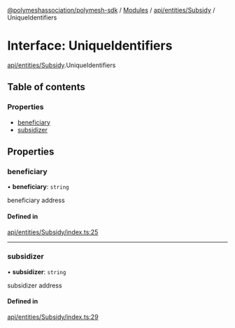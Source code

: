 [@polymeshassociation/polymesh-sdk](../README.md) / [Modules](../modules.md) / [api/entities/Subsidy](../modules/api_entities_Subsidy.md) / UniqueIdentifiers

# Interface: UniqueIdentifiers

[api/entities/Subsidy](../modules/api_entities_Subsidy.md).UniqueIdentifiers

## Table of contents

### Properties

- [beneficiary](api_entities_Subsidy.UniqueIdentifiers.md#beneficiary)
- [subsidizer](api_entities_Subsidy.UniqueIdentifiers.md#subsidizer)

## Properties

### beneficiary

• **beneficiary**: `string`

beneficiary address

#### Defined in

[api/entities/Subsidy/index.ts:25](https://github.com/PolymathNetwork/polymesh-sdk/blob/31dfa0dc/src/api/entities/Subsidy/index.ts#L25)

___

### subsidizer

• **subsidizer**: `string`

subsidizer address

#### Defined in

[api/entities/Subsidy/index.ts:29](https://github.com/PolymathNetwork/polymesh-sdk/blob/31dfa0dc/src/api/entities/Subsidy/index.ts#L29)
